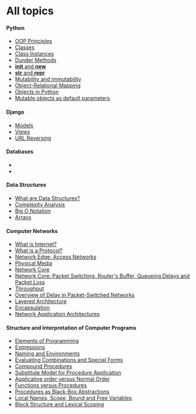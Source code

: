 <h1>All topics</h1> 

<h4>Python</h4>

* [OOP Principles](https://github.com/blunt008/notes/blob/master/topics/oop.md)
* [Classes](https://github.com/blunt008/notes/blob/master/topics/classes.md)
* [Class Instances](https://github.com/blunt008/notes/blob/master/topics/class_instances.md)
* [Dunder Methods](https://github.com/blunt008/notes/blob/master/topics/magic_methods.md)
* [__init__ and __new__](https://github.com/blunt008/notes/blob/master/topics/init%20_vs_new.md)
* [__str__ and __repr__](https://github.com/blunt008/notes/blob/master/topics/str_vs_repr.md)
* [Mutability and immutability](https://github.com/blunt008/notes/blob/master/topics/immutability.md)
* [Object-Relational Mapping](https://github.com/blunt008/notes/blob/master/topics/orm_concept.md)
* [Objects in Python](https://github.com/blunt008/notes/blob/master/topics/objects_in_python.md)
* [Mutable objects as default parameters](https://github.com/blunt008/notes/blob/master/topics/mutable_as_default.md)

<h4>Django</h4>

* [Models](https://github.com/blunt008/notes/blob/master/topics/models.md)
* [Views](https://github.com/blunt008/notes/blob/master/topics/views.md)
* [URL Reversing]()

<h4>Databases</h4>

* []()
* []()

<h4>Data Structures</h4>

* [What are Data Structures?](https://github.com/blunt008/notes/blob/master/topics/what_are_data_structures.md)
* [Complexity Analysis](https://github.com/blunt008/notes/blob/master/topics/complexity_analysis.md)
* [Big O Notation]()
* [Arrays]()

<h4>Computer Networks</h4>

* [What is Internet?](https://github.com/blunt008/notes/blob/master/topics/what_is_internet.md)
* [What is a Protocol?](https://github.com/blunt008/notes/blob/master/topics/what_is_protocol.md)
* [Network Edge: Access Networks](https://github.com/blunt008/notes/blob/master/topics/access_networks.md)
* [Physical Media](https://github.com/blunt008/notes/blob/master/topics/physical_media.md)
* [Network Core](https://github.com/blunt008/notes/blob/master/topics/network_core.md)
* [Network Core: Packet Switching, Router's Buffer, Queueing Delays and Packet Loss](https://github.com/blunt008/notes/blob/master/topics/packet_switching.md)
* [Throughput](https://github.com/blunt008/notes/blob/master/topics/throughput.md)
* [Overview of Delay in Packet-Switched Networks](https://github.com/blunt008/notes/blob/master/topics/overview_of_delay_packet_loss.md)
* [Layered Architecture](https://github.com/blunt008/notes/blob/master/topics/layered_architecture.md)
* [Encapsulation](https://github.com/blunt008/notes/blob/master/topics/encapsulation.md)
* [Network Application Architectures]()

<h4>Structure and Interpretation of Computer Programs</h4>

* [Elements of Programming](https://github.com/blunt008/notes/blob/master/topics/elements_of_programming.md)
* [Expressions](https://github.com/blunt008/notes/blob/master/topics/expressions.md)
* [Naming and Environments](https://github.com/blunt008/notes/blob/master/topics/naming_and_environment.md)
* [Evaluating Combinations and Special Forms](https://github.com/blunt008/notes/blob/master/topics/evaluating_combinations.md)
* [Compound Procedures](https://github.com/blunt008/notes/blob/master/topics/compound_procedures.md)
* [Substitute Model for Procedure Application](https://github.com/blunt008/notes/blob/master/topics/substitute_model_for_procedure_application.md)
* [Applicative order versus Normal Order](https://github.com/blunt008/notes/blob/master/topics/applicative_order_vs_normal.md)
* [Functions versus Procedures](https://github.com/blunt008/notes/blob/master/topics/functions_versus_procedures.md)
* [Procedures as Black-Box Abstractions](https://github.com/blunt008/notes/blob/master/topics/procedures_black_box_abstractions.md)
* [Local Names, Scope, Bound and Free Variables](https://github.com/blunt008/notes/blob/master/topics/local_names.md)
* [Block Structure and Lexical Scoping](https://github.com/blunt008/notes/blob/master/topics/block_structure_lexical.md)
